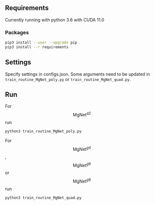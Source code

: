 ## Requirements
Currently running with 
  python 3.6 with CUDA 11.0
### Packages
```bash
pip3 install --user --upgrade pip
pip3 install --r requirements

```

## Settings
Specify settings in configs.json. Some arguments need to be updated in `train_routine_MgNet_poly.py` or `train_routine_MgNet_quad.py`.

## Run
For $$\text{MgNet}^{q2}$$ run
```bash
python3 train_routine_MgNet_poly.py
```
For  $$\text{MgNet}^{g4}$$,  $$\text{MgNet}^{g6}$$ or $$\text{MgNet}^{g8}$$ run
```bash
python3 train_routine_MgNet_quad.py
```